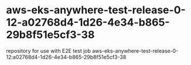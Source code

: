 # aws-eks-anywhere-test-release-0-12-a02768d4-1d26-4e34-b865-29b8f51e5cf3-38
repository for use with E2E test job aws-eks-anywhere-test-release-0-12:a02768d4-1d26-4e34-b865-29b8f51e5cf3-38
